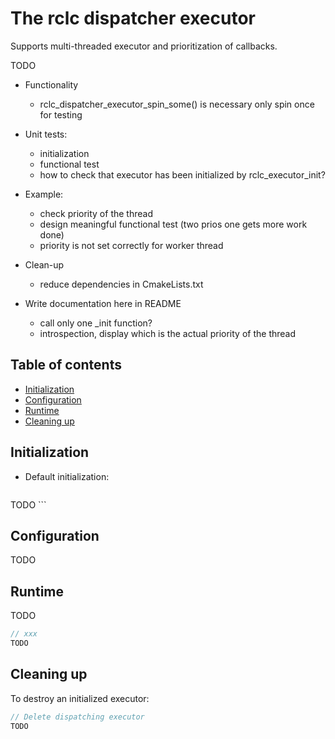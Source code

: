 # The rclc dispatcher executor

Supports multi-threaded executor and prioritization of callbacks.

TODO
- Functionality
  - rclc_dispatcher_executor_spin_some() is necessary only spin once for testing
- Unit tests:
  - initialization
  - functional test
  - how to check that executor has been initialized by rclc_executor_init?

- Example:
  - check priority of the thread
  - design meaningful functional test (two prios one gets more work done)
  - priority is not set correctly for worker thread

- Clean-up
  - reduce dependencies in CmakeLists.txt

- Write documentation here in README
  - call only one _init function?
  - introspection, display which is the actual priority of the thread

## Table of contents
*   [Initialization](#initialization)
*   [Configuration](#configuration)
*   [Runtime](#runtime)
*   [Cleaning up](#cleaning-up)

## Initialization

- Default initialization:
    ```c
TODO
    ```

## Configuration


TODO

## Runtime

TODO

```c
// xxx
TODO
```


## Cleaning up

To destroy an initialized executor:

```c
// Delete dispatching executor
TODO
```
